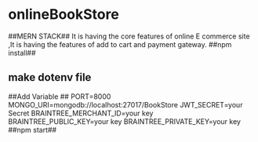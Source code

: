 # onlineBookStore
##MERN STACK##
It is having the core features of online E commerce site ,It is having the features of add to cart and payment gateway.
##npm install##
## make dotenv file ##
##Add Variable ##
PORT=8000
MONGO_URI=mongodb://localhost:27017/BookStore
JWT_SECRET=your Secret
BRAINTREE_MERCHANT_ID=your key
BRAINTREE_PUBLIC_KEY=your key
BRAINTREE_PRIVATE_KEY=your key
##npm start##

